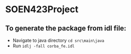 # SOEN423Project

## To generate the package from idl file:
-  Navigate to java directory `cd src\main\java`
-  Run `idlj -fall corba_fe.idl` 